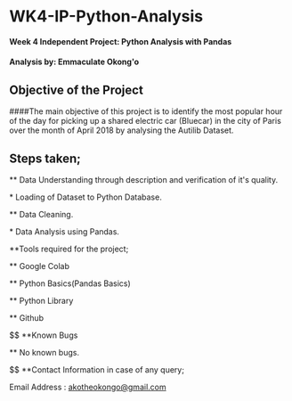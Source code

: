 # WK4-IP-Python-Analysis
#### Week 4 Independent Project: Python Analysis with Pandas
#### Analysis by: Emmaculate Okong'o

## Objective of the Project

####The main objective of this project is to identify the most popular hour of the day for picking up a shared electric car (Bluecar) in the city of Paris over the month of April 2018 by analysing the Autilib Dataset.

## Steps taken;

$$$$ ** Data Understanding through description and verification of it's quality.

$$$$ * Loading of Dataset to Python Database.

$$$$ ** Data Cleaning.

$$$$ * Data Analysis using Pandas.

$$$$ **Tools required for the project;

$$$$ ** Google Colab

$$$$ ** Python Basics(Pandas Basics)

$$$$ ** Python Library

$$$$ ** Github

$$ **Known Bugs

$$$$ ** No known bugs.

$$ **Contact Information in case of any query;

$$$$ Email Address : akotheokongo@gmail.com
